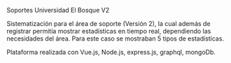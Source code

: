 Soportes Universidad El Bosque V2

Sistematización para el área de soporte (Versión 2), la cual además de registrar permitía mostrar estadísticas en tiempo real, 
dependiendo las necesidades del área. Para este caso se mostraban 5 tipos de estadísticas. 

Plataforma realizada con Vue.js, Node.js, express.js, graphql, mongoDb. 
